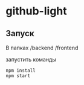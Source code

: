 # github-light

Запуск
-----------
В папках 
/backend
/frontend

запустить команды

```
npm install
npm start

